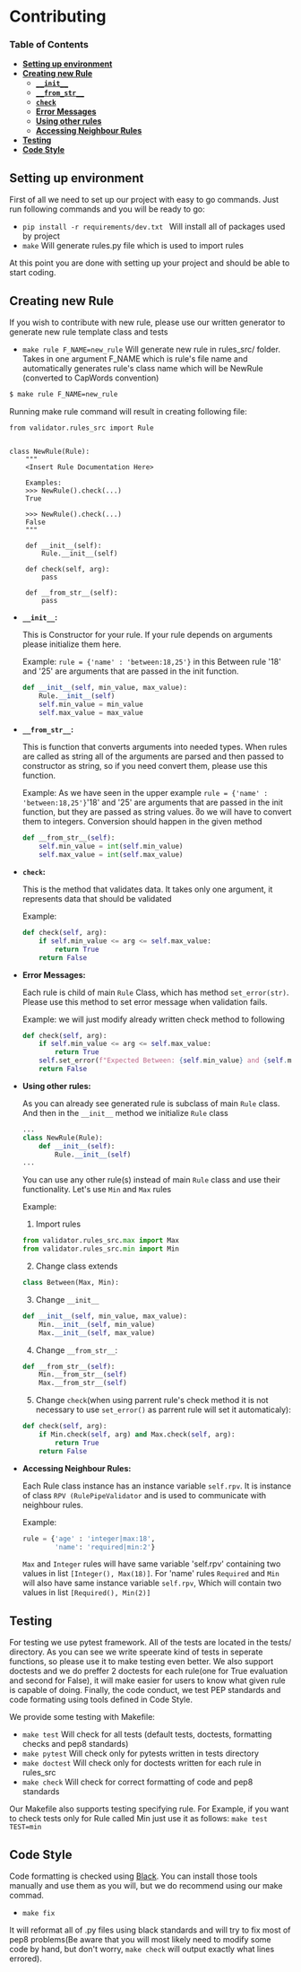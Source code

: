 # Contributing

### Table of Contents
* **[Setting up environment](#Setting-up-environment)**
* **[Creating new Rule](#Creating-new-Rule)**
   * **[`__init__`](#init)**
   * **[`__from_str__`](#from_str)**
   * **[`check`](#check)**
   * **[Error Messages](#Error-Messages)**
   * **[Using other rules](#Using-other-rules)**
   * **[Accessing Neighbour Rules](#Accessing-Neighbour-Rules)**
* **[Testing](#Testing)**
* **[Code Style](#Code-Style)**

<a name="Setting-up-environment"></a>
## Setting up environment
First of all we need to set up our project with easy to go commands. Just run following commands and you will be ready to go:
* ``` pip install -r requirements/dev.txt  ``` Will install all of packages used by project
* ``` make ``` Will generate rules.py file which is used to import rules

At this point you are done with setting up your project and should be able to start coding.

<a name="Creating-new-Rule"></a>
## Creating new Rule
If you wish to contribute with new rule, please use our written generator to generate new rule template class and tests
* ``` make rule F_NAME=new_rule ``` Will generate new rule in rules_src/ folder. Takes in one argument F_NAME which is rule's file name and automatically generates rule's class name which will be NewRule (converted to CapWords convention)

```bash
$ make rule F_NAME=new_rule 
```
Running make rule command will result in creating following file:
```python3
from validator.rules_src import Rule


class NewRule(Rule):
    """
    <Insert Rule Documentation Here>

    Examples:
    >>> NewRule().check(...)
    True

    >>> NewRule().check(...)
    False
    """

    def __init__(self):
        Rule.__init__(self)

    def check(self, arg):
        pass

    def __from_str__(self):
        pass
```

<a name="init"></a>
* **`__init__`:**

    This is Constructor for your rule. If your rule depends on arguments please initialize them here.
    
    Example:
    `rule = {'name' : 'between:18,25'}` in this Between rule '18' and '25' are arguments that are passed in the init function.
    ```python
    def __init__(self, min_value, max_value):
        Rule.__init__(self)
        self.min_value = min_value
        self.max_value = max_value
    ```
    
<a name="from_str"></a>
* **`__from_str__`:**

    This is function that converts arguments into needed types. When rules are called as string all of the arguments are parsed and then passed to constructor as string, so if you need convert them, please use this function.
    
    Example:
    As we have seen in the upper example `rule = {'name' : 'between:18,25'}`'18' and '25' are arguments that are passed in the init function, but they are passed as string values. შo we will have to convert them to integers. Conversion should happen in the given method
    ```python
    def __from_str__(self):
        self.min_value = int(self.min_value)
        self.max_value = int(self.max_value)
    ```

<a name="check"></a>
* **`check`:**

    This is the method that validates data. It takes only one argument, it represents data that should be validated
    
    Example:
    ```python
    def check(self, arg):
        if self.min_value <= arg <= self.max_value:
            return True
        return False
    ```

<a name="Error-Messages"></a>
* **Error Messages:**

    Each rule is child of main `Rule` Class, which has method `set_error(str)`. Please use this method to set error message when validation fails.
                

    Example:
    we will just modify already written check method to following
    ```python
    def check(self, arg):
        if self.min_value <= arg <= self.max_value:
            return True
        self.set_error(f"Expected Between: {self.min_value} and {self.min_value}, Got: {size}")
        return False
    ```

<a name="Using-other-rules"></a>
* **Using other rules:**

    As you can already see generated rule is subclass of main `Rule` class. And then in the `__init__` method we initialize `Rule` class 
    ```python
    ...
    class NewRule(Rule):
        def __init__(self):
            Rule.__init__(self)
    ...
    ```
    You can use any other rule(s) instead of main `Rule` class and use their functionality. Let's use `Min` and `Max` rules 
    
    Example:
    1. Import rules
    ```python
    from validator.rules_src.max import Max
    from validator.rules_src.min import Min
    ```
    2. Change class extends
    ```python
    class Between(Max, Min):
    ```
    3. Change `__init__`
    ```python
    def __init__(self, min_value, max_value):
        Min.__init__(self, min_value)
        Max.__init__(self, max_value)
    ```
    4. Change `__from_str__`:
    ```python
    def __from_str__(self):
        Min.__from_str__(self)
        Max.__from_str__(self)
    ```
    5. Change `check`(when using parrent rule's check method it is not necessary to use `set_error()` as parrent rule will set it automaticaly):
    ```python
    def check(self, arg):
        if Min.check(self, arg) and Max.check(self, arg):
            return True
        return False
    ```

<a name="Accessing-Neighbour-Rules"></a>
* **Accessing Neighbour Rules:**

    Each Rule class instance has an instance variable `self.rpv`. It is instance of class `RPV (RulePipeValidator` and is used to communicate with neighbour rules.
    
    Example:
    ```python 
    rule = {'age' : 'integer|max:18',
            'name': 'required|min:2'}
    ```
    `Max` and `Integer` rules will have same variable 'self.rpv' containing two values in list `[Integer(), Max(18)]`. For 'name' rules `Required` and `Min` will also have same instance variable `self.rpv`, Which will contain two values in list `[Required(), Min(2)]`

<a name="Testing"></a>
## Testing
For testing we use pytest framework. All of the tests are located in the tests/ directory. As you can see we write speerate kind of tests in seperate functions, so please use it to make testing even better. We also support doctests and we do preffer 2 doctests for each rule(one for True evaluation and second for False), it will make easier for users to know what given rule is capable of doing. Finally, the code conduct, we test PEP standards and code formating using tools defined in Code Style.

We provide some testing with Makefile:

* ``` make test ``` Will check for all tests (default tests, doctests, formatting checks and pep8 standards)
* ``` make pytest ``` Will check only for pytests written in tests directory
* ``` make doctest ``` Will check only for doctests written for each rule in rules_src
* ``` make check ``` Will check for correct formatting of code and pep8 standards

Our Makefile also supports testing specifying rule. For Example, if you want to check tests only for Rule called Min just use it as follows: ```make test TEST=min```

<a name="Code-Style"></a>
## Code Style
Code formatting is checked using [Black](https://github.com/psf/black). You can install those tools manually and use them as you will, but we do recommend using our make commad.

* ``` make fix ``` 

It will reformat all of .py files using black standards and will try to fix most of pep8 problems(Be aware that you will most likely need to modify some code by hand, but don't worry, ```make check``` will output exactly what lines errored).
